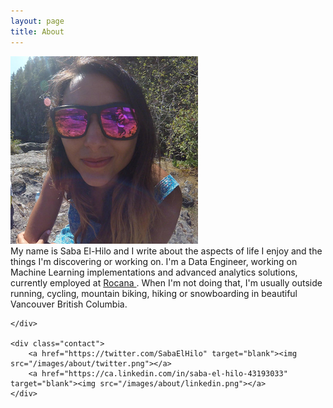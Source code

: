 ```yaml
---
layout: page
title: About
---
```


<div class="container">
	<img class="profile" src="/images/about/profile.png">
	<div class="message">
	  My name is Saba El-Hilo </a> and I write about the aspects of life I enjoy and the things I'm discovering or working on. I'm a Data Engineer, working on Machine Learning implementations and advanced analytics solutions, currently employed at <a href="https://www.rocana.com/"> Rocana </a>. When I'm not doing that, I'm usually outside running, cycling, mountain biking, hiking or snowboarding in beautiful Vancouver British Columbia. 

	</div>

	<div class="contact">
		<a href="https://twitter.com/SabaElHilo" target="blank"><img src="/images/about/twitter.png"></a>
		<a href="https://ca.linkedin.com/in/saba-el-hilo-43193033" target="blank"><img src="/images/about/linkedin.png"></a>
	</div>
</div>


	